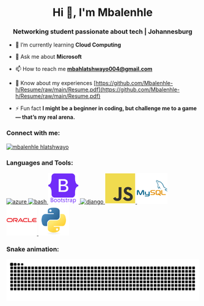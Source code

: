 
<h1 align="center">Hi 👋, I'm Mbalenhle</h1>
<h3 align="center">Networking student passionate about tech | Johannesburg</h3>

- 🌱 I’m currently learning **Cloud Computing**

- 💬 Ask me about **Microsoft**

- 📫 How to reach me **mbahlatshwayo004@gmail.com**

- 📄 Know about my experiences [https://github.com/Mbalenhle-h/Resume/raw/main/Resume.pdf](https://github.com/Mbalenhle-h/Resume/raw/main/Resume.pdf)

- ⚡ Fun fact **I might be a beginner in coding, but challenge me to a game — that’s my real arena.**

<h3 align="left">Connect with me:</h3>
<p align="left">
<a href="https://linkedin.com/in/mbalenhle hlatshwayo" target="blank"><img align="center" src="https://raw.githubusercontent.com/rahuldkjain/github-profile-readme-generator/master/src/images/icons/Social/linked-in-alt.svg" alt="mbalenhle hlatshwayo" height="80" width="50" /></a>
</p>

<h3 align="left">Languages and Tools:</h3>
<p align="left"> <a href="https://azure.microsoft.com/en-in/" target="_blank" rel="noreferrer"> <img src="https://www.vectorlogo.zone/logos/microsoft_azure/microsoft_azure-icon.svg" alt="azure" width="80" height="80"/> </a> <a href="https://www.gnu.org/software/bash/" target="_blank" rel="noreferrer"> <img src="https://www.vectorlogo.zone/logos/gnu_bash/gnu_bash-icon.svg" alt="bash" width="80" height="80"/> </a> <a href="https://getbootstrap.com" target="_blank" rel="noreferrer"> <img src="https://raw.githubusercontent.com/devicons/devicon/master/icons/bootstrap/bootstrap-plain-wordmark.svg" alt="bootstrap" width="80" height="80"/> </a> <a href="https://www.djangoproject.com/" target="_blank" rel="noreferrer"> <img src="https://cdn.worldvectorlogo.com/logos/django.svg" alt="django" width="80" height="80"/> </a> <a href="https://developer.mozilla.org/en-US/docs/Web/JavaScript" target="_blank" rel="noreferrer"> <img src="https://raw.githubusercontent.com/devicons/devicon/master/icons/javascript/javascript-original.svg" alt="javascript" width="80" height="80"/> </a> <a href="https://www.mysql.com/" target="_blank" rel="noreferrer"> <img src="https://raw.githubusercontent.com/devicons/devicon/master/icons/mysql/mysql-original-wordmark.svg" alt="mysql" width="80" height="80"/> </a> <a href="https://www.oracle.com/" target="_blank" rel="noreferrer"> <img src="https://raw.githubusercontent.com/devicons/devicon/master/icons/oracle/oracle-original.svg" alt="oracle" width="80" height="80"/> </a> <a href="https://www.python.org" target="_blank" rel="noreferrer"> <img src="https://raw.githubusercontent.com/devicons/devicon/master/icons/python/python-original.svg" alt="python" width="80" height="80"/> </a> </p>

<h3 align="left">Snake animation:</h3>
<img src="https://raw.githubusercontent.com/mbalenhle-h/mbalenhle-h/output/snake.svg" alt="Snake animation" />

###
